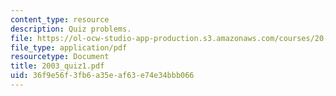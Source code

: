 ```yaml
---
content_type: resource
description: Quiz problems.
file: https://ol-ocw-studio-app-production.s3.amazonaws.com/courses/20-011j-statistical-thermodynamics-of-biomolecular-systems-be-011j-spring-2004/36f9e56f3fb6a35eaf63e74e34bbb066_2003_quiz1.pdf
file_type: application/pdf
resourcetype: Document
title: 2003_quiz1.pdf
uid: 36f9e56f-3fb6-a35e-af63-e74e34bbb066
---
```

